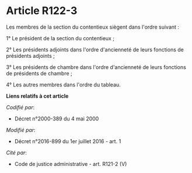 # Article R122-3

Les membres de la section du contentieux siègent dans l'ordre suivant : 

1° Le président de la section du contentieux ; 

2° Les présidents adjoints dans l'ordre d'ancienneté de leurs fonctions de présidents adjoints ; 

3° Les présidents de  chambre dans l'ordre d'ancienneté de leurs fonctions de présidents de  chambre ; 

4° Les autres membres dans l'ordre du tableau.

**Liens relatifs à cet article**

_Codifié par_:

  - Décret n°2000-389 du 4 mai 2000

_Modifié par_:

  - Décret n°2016-899 du 1er juillet 2016 - art. 1

_Cité par_:

  - Code de justice administrative - art. R121-2 (V)
